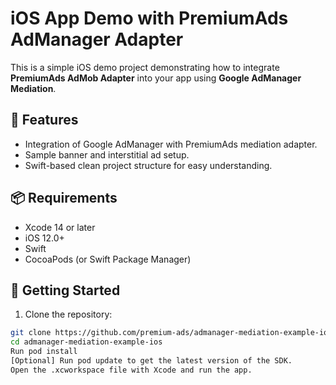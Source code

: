 # iOS App Demo with PremiumAds AdManager Adapter

This is a simple iOS demo project demonstrating how to integrate **PremiumAds AdMob Adapter** into your app using **Google AdManager Mediation**.

## 🚀 Features

- Integration of Google AdManager with PremiumAds mediation adapter.
- Sample banner and interstitial ad setup.
- Swift-based clean project structure for easy understanding.

## 📦 Requirements

- Xcode 14 or later
- iOS 12.0+
- Swift
- CocoaPods (or Swift Package Manager)

## 📲 Getting Started

1. Clone the repository:

```bash
git clone https://github.com/premium-ads/admanager-mediation-example-ios.git
cd admanager-mediation-example-ios
Run pod install
[Optional] Run pod update to get the latest version of the SDK.
Open the .xcworkspace file with Xcode and run the app.
